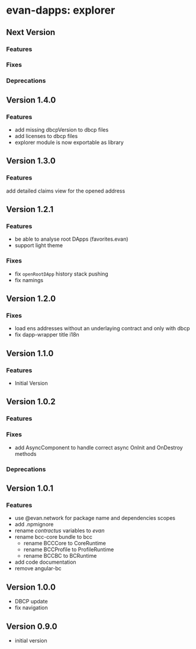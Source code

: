 # evan-dapps: explorer

## Next Version
### Features
### Fixes
### Deprecations

## Version 1.4.0
### Features
- add missing dbcpVersion to dbcp files
- add licenses to dbcp files
- explorer module is now exportable as library

## Version 1.3.0
### Features
add detailed claims view for the opened address

## Version 1.2.1
### Features
- be able to analyse root DApps (favorites.evan)
- support light theme

### Fixes
- fix `openRootDApp` history stack pushing
- fix namings

## Version 1.2.0
### Fixes
- load ens addresses without an underlaying contract and only with dbcp
- fix dapp-wrapper title i18n

## Version 1.1.0
### Features
- Initial Version

## Version 1.0.2
### Features
### Fixes
- add AsyncComponent to handle correct async OnInit and OnDestroy methods

### Deprecations

## Version 1.0.1
### Features
- use @evan.network for package name and dependencies scopes
- add .npmignore
- rename *contractus* variables to *evan*
- rename bcc-core bundle to bcc
  - rename BCCCore to CoreRuntime
  - rename BCCProfile to ProfileRuntime
  - rename BCCBC to BCRuntime
- add code documentation
- remove angular-bc

## Version 1.0.0
- DBCP update
- fix navigation

## Version 0.9.0
- initial version